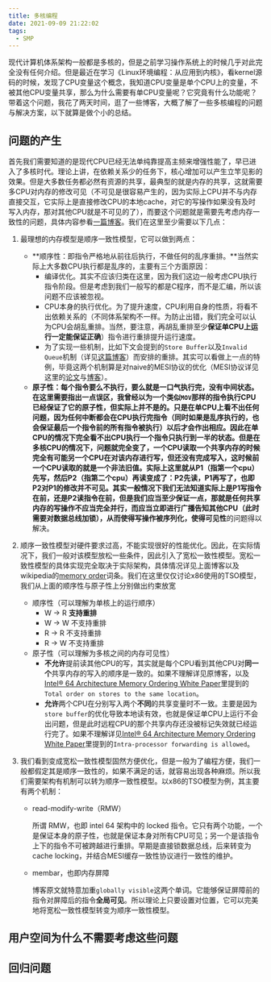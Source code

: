 ```yaml
---
title: 多核编程
date: 2021-09-09 21:22:02
tags:
  - SMP
---
```


现代计算机体系架构一般都是多核的，但是之前学习操作系统上的时候几乎对此完全没有任何介绍。但是最近在学习《Linux环境编程：从应用到内核》，看kernel源码的时候，发现了CPU变量这个概念，我知道CPU变量是单个CPU上的变量，不被其他CPU变量共享，那么为什么需要有单CPU变量呢？它究竟有什么功能呢？带着这个问题，我花了两天时间，逛了一些博客，大概了解了一些多核编程的问题与解决方案，以下就算是做个小的总结。

## 问题的产生

首先我们需要知道的是现代CPU已经无法单纯靠提高主频来增强性能了，早已进入了多核时代。理论上讲，在依赖关系少的任务下，核心增加可以产生立竿见影的效果。但是大多数任务都必然有资源的共享，最典型的就是内存的共享，这就需要多CPU对内存的修改可见（不可见是很容易产生的，因为实际上CPU并不与内存直接交互，它实际上是直接修改CPU的本地cache，对它的写操作如果没有及时写入内存，那对其他CPU就是不可见的了），而要这个问题就是需要先考虑内存一致性的问题，具体内容参看[一篇博客](https://blog.csdn.net/maokelong95/article/details/80727952)。我们在这里至少需要以下几点：

1. 最理想的内存模型是顺序一致性模型，它可以做到两点：
   * **顺序性：即指令严格地从前往后执行，不做任何的乱序重排。**当然实际上大多数CPU执行都是乱序的，主要有三个方面原因：
     * 编译优化。其实不应该归类在这里，因为我们这边一般考虑CPU执行指令阶段。但是考虑到我们一般写的都是C程序，而不是汇编，所以该问题不应该被忽视。
     * CPU本身的执行优化。为了提升速度，CPU利用自身的性质，将看不出依赖关系的（不同体系架构不一样。为防止出错，我们完全可以认为CPU会胡乱重排。当然，要注意，再胡乱重排至少**保证单CPU上运行一定能保证正确**）指令进行重排提升运行速度。
     * 为了实现一些机制，比如下文会提到的`Store Buffer`以及`Invalid Queue`机制（详见[这篇博客](https://blog.csdn.net/wll1228/article/details/107775976)）而安排的重排。其实可以看做上一点的特例，毕竟这两个机制算是对naive的MESI协议的优化（MESI协议详见这里的[论文](http://www.puppetmastertrading.com/images/hwViewForSwHackers.pdf)与[博客](https://blog.csdn.net/xiaowenmu1/article/details/89705740)）。
   * **原子性：每个指令要么不执行，要么就是一口气执行完，没有中间状态。**在这里需要指出一点误区，我曾经以为一个类似`MOV`那样的指令执行CPU已经保证了它的原子性，但实际上并不是的。只是在单CPU上看不出任何问题，因为任何中断都会在CPU执行完指令（同时如果是乱序执行的，也会保证最后一个指令前的所有指令被执行）以后才会作出相应。因此在单CPU的情况下完全看不出CPU执行一个指令只执行到一半的状态。但是在多核CPU的情况下，问题就完全变了，一个CPU读取一个共享内存的时候完全有可能另一个CPU在对该内存进行写，但还没有完成写入，这时候前一个CPU读取的就是一个非法旧值。实际上这里就从P1（指第一个cpu）先写，然后P2（指第二个cpu）再读变成了：P2先读，P1再写了，也即P2对P1的修改并不可见。其实一般情况下我们无法知道实际上是P1写指令在前，还是P2读指令在前，但是我们应当至少保证一点，那就是任何共享内存的写操作不应当完全并行，而应当立即进行广播告知其他CPU（此时需要对数据总线加锁），从而使得写操作被序列化，使得**可见性**的问题得以解决。
   
2. 顺序一致性模型对硬件要求过高，不能实现很好的性能优化。因此，在实际情况下，我们一般对该模型放松一些条件，因此引入了宽松一致性模型。宽松一致性模型的具体实现完全取决于实际架构，具体情况详见上面博客以及wikipedia的[memory order](https://en.wikipedia.org/wiki/Memory_ordering)词条。我们在这里仅仅讨论x86使用的TSO模型，我们从上面的顺序性与原子性上分别做出约束放宽
   * 顺序性（可以理解为单核上的运行顺序）
     * W -> R **支持重排**
     * W -> W 不支持重排
     * R -> R 不支持重排
     * R -> W 不支持重排
   * 原子性（可以理解为多核之间的内存可见性）
     * **不允许**提前读其他CPU的写，其实就是每个CPU看到其他CPU对**同一个**共享内存的写入的顺序是一致的。如果不理解详见原博客，以及[Intel® 64 Architecture Memory Ordering White Paper](https://www.cs.cmu.edu/~410-f10/doc/Intel_Reordering_318147.pdf)里提到的`Total order on stores to the same location`。
     * **允许**两个CPU在分别写入两个**不同**的共享变量时不一致。主要是因为`store buffer`的优化导致本地读有效，也就是保证单CPU上运行不会出问题，但是此时远程CPU的那个共享内存还没被标记失效就已经运行完了。如果不理解详见[Intel® 64 Architecture Memory Ordering White Paper](https://www.cs.cmu.edu/~410-f10/doc/Intel_Reordering_318147.pdf)里提到的`Intra-processor forwarding is allowed`。

3. 我们看到变成宽松一致性模型固然方便优化，但是一般为了编程方便，我们一般都假定其是顺序一致性的，如果不满足的话，就容易出现各种麻烦。所以我们需要架构有机制可以转为顺序一致性模型。以x86的TSO模型为例，其主要有两个机制：

   * read-modify-write（RMW）

     所谓 RMW，也即 intel 64 架构中的 locked 指令。它只有两个功能，一个是保证本身的原子性，也就是保证本身对所有CPU可见；另一个是该指令上下的指令不可被跨越进行重排。早期是直接锁数据总线，后来转变为cache locking，并结合MESI缓存一致性协议进行一致性的维护。

   * membar，也即内存屏障

     博客原文就特意加重`globally visible`这两个单词。它能够保证屏障前的指令对屏障后的指令**全局可见**。所以理论上只要设置对位置，它可以完美地将宽松一致性模型转变为顺序一致性模型。

## 用户空间为什么不需要考虑这些问题

## 回归问题

